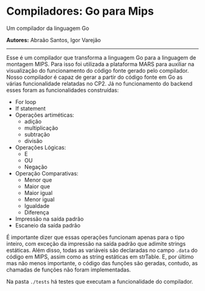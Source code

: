 # Compiladores: Go para Mips
Um compilador da linguagem Go


**Autores:** Abraão Santos, Igor Varejão

---
Esse é um compilador que transforma a linguagem Go para a linguagem de montagem MIPS. Para isso foi utilizada
a plataforma MARS para auxiliar na visualização do funcionamento do código fonte gerado pelo compilador.
Nosso compilador é capaz de gerar a partir do código fonte em Go as várias funcionalidade relatadas no CP2. 
Já no funcionamento do backend esses foram as funcionalidades construídas:
+ For loop
+ If statement
+ Operações artiméticas:
  + adição
  + multiplicação
  + subtração
  + divisão
+ Operações Lógicas:
  + E
  + OU
  + Negação
+ Operação Comparativas:
  + Menor que
  + Maior que
  + Maior igual
  + Menor igual
  + Igualdade
  + Diferença
+ Impressão na saída padrão 
+ Escaneio da saída padrão


É importante dizer que essas operações funcionam apenas para o tipo inteiro, com exceção da impressão na saída padrão
que adimite strings estáticas.
Além disso, todas as variáveis são declaradas no campo `.data` do código em MIPS, assim como as string estáticas
em strTable. E, por último mas não menos importante, o código das funções são geradas, contudo, as chamadas de funções
não foram implementadas.

Na pasta `./tests` há testes que executam a funcionalidade do compilador.
